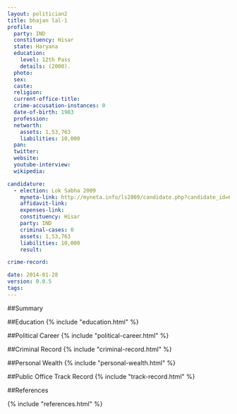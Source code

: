 ```yaml
---
layout: politician2
title: bhajan lal-1
profile: 
  party: IND
  constituency: Hisar
  state: Haryana
  education: 
    level: 12th Pass
    details: (2000).
  photo: 
  sex: 
  caste: 
  religion: 
  current-office-title: 
  crime-accusation-instances: 0
  date-of-birth: 1983
  profession: 
  networth: 
    assets: 1,53,763
    liabilities: 10,000
  pan: 
  twitter: 
  website: 
  youtube-interview: 
  wikipedia: 

candidature: 
  - election: Lok Sabha 2009
    myneta-link: http://myneta.info/ls2009/candidate.php?candidate_id=6568
    affidavit-link: 
    expenses-link: 
    constituency: Hisar 
    party: IND
    criminal-cases: 0
    assets: 1,53,763
    liabilities: 10,000
    result:  

crime-record: 

date: 2014-01-28
version: 0.0.5
tags: 
---
```

##Summary


##Education
{% include "education.html" %}


##Political Career
{% include "political-career.html" %}


##Criminal Record
{% include "criminal-record.html" %}


##Personal Wealth
{% include "personal-wealth.html" %}


##Public Office Track Record
{% include "track-record.html" %}


##References


{% include "references.html" %}